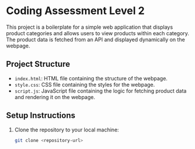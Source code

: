 # Coding Assessment Level 2

This project is a boilerplate for a simple web application that displays product categories and allows users to view products within each category. The product data is fetched from an API and displayed dynamically on the webpage.

## Project Structure

- `index.html`: HTML file containing the structure of the webpage.
- `style.css`: CSS file containing the styles for the webpage.
- `script.js`: JavaScript file containing the logic for fetching product data and rendering it on the webpage.

## Setup Instructions

1. Clone the repository to your local machine:

   ```bash
   git clone <repository-url>
